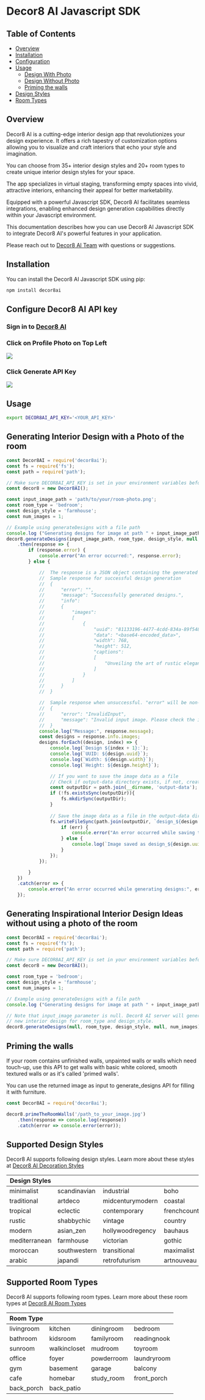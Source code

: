 # Decor8 AI Javascript SDK

## Table of Contents
- [Overview](#python-sdk-overview)
- [Installation](#installation)
- [Configuration](#configure-sdk)
- [Usage](#using-this-sdk)
  - [Design With Photo](#design-with-photo)
  - [Design Without Photo](#design-without-photo)
  - [Priming the walls](#prime-the-walls)
- [Design Styles](#design-styles)
- [Room Types](#room-types)


## <a id="javascript-sdk-overview"></a>Overview

Decor8 AI is a cutting-edge interior design app that revolutionizes your design experience. It offers a rich tapestry of customization options allowing you to visualize and craft interiors that echo your style and imagination. 

You can choose from 35+ interior design styles and 20+ room types to create unique interior design styles for your space.

The app specializes in virtual staging, transforming empty spaces into vivid, attractive interiors, enhancing their appeal for better marketability. 

Equipped with a powerful Javascript SDK, Decor8 AI facilitates seamless integrations, enabling enhanced design generation capabilities directly within your Javascript environment. 

This documentation describes how you can use Decor8 AI Javascript SDK to integrate Decor8 AI's powerful features in your application. 

Please reach out to [Decor8 AI Team](mailto:decor8@immex.tech) with questions or suggestions.

## <a id="installation"></a>Installation

You can install the Decor8 AI Javascript SDK using pip:

```bash
npm install decor8ai
```

## <a id="configure-sdk"></a>Configure Decor8 AI API key

### Sign in to [Decor8 AI](https://prod-app.decor8.ai)

### Click on Profile Photo on Top Left

![](https://github.com/immex-tech/decor8ai-sdk/blob/main/media/step_1.jpg?raw=true)

### Click Generate API Key
![](https://github.com/immex-tech/decor8ai-sdk/blob/main/media/step_2.jpg?raw=true)


## <a id="using-this-sdk">Usage

```bash
export DECOR8AI_API_KEY='<YOUR_API_KEY>'
```

## <a id="design-with-photo"> Generating Interior Design with a Photo of the room

```javascript
const Decor8AI = require('decor8ai');
const fs = require('fs');
const path = require('path');

// Make sure DECOR8AI_API_KEY is set in your environment variables before running this script
const decor8 = new Decor8AI();

const input_image_path = 'path/to/your/room-photo.png';
const room_type = 'bedroom';
const design_style = 'farmhouse';
const num_images = 1;

// Example using generateDesigns with a file path
console.log ("Generating designs for image at path " + input_image_path);
decor8.generateDesigns(input_image_path, room_type, design_style, null, num_images)
    .then(response => {
        if (response.error) {
            console.error("An error occurred:", response.error);
        } else {

            //  The response is a JSON object containing the generated designs and other information.
            //  Sample response for successful design generation
            //  {
            //      "error": "",
            //      "message": "Successfully generated designs.",
            //      "info":
            //      {
            //          "images":
            //          [
            //              {
            //                  "uuid": "81133196-4477-4cdd-834a-89f5482bb9d0",
            //                  "data": "<base64-encoded_data>",
            //                  "width": 768,
            //                  "height": 512,
            //                  "captions":
            //                  [
            //                      "Unveiling the art of rustic elegance in this French Country haven, where warmth and sophistication meet effortlessly."
            //                  ]
            //              }
            //          ]
            //      }
            //  }

            //  Sample response when unsuccessful. "error" will be non-empty value.
            //  {
            //      "error": "InvalidInput",
            //      "message": "Invalid input image. Please check the input image and try again.",
            //  }          
            console.log("Message:", response.message);
            const designs = response.info.images;
            designs.forEach((design, index) => {
                console.log(`Design ${index + 1}:`);
                console.log(`UUID: ${design.uuid}`);
                console.log(`Width: ${design.width}`);
                console.log(`Height: ${design.height}`);

                // If you want to save the image data as a file
                // Check if output-data directory exists, if not, create it
                const outputDir = path.join(__dirname, 'output-data');
                if (!fs.existsSync(outputDir)){
                    fs.mkdirSync(outputDir);
                }
                
                // Save the image data as a file in the output-data directory
                fs.writeFileSync(path.join(outputDir, `design_${design.uuid}.jpg`), design.data, 'base64', (err) => {
                    if (err) {
                        console.error("An error occurred while saving the image:", err);
                    } else {
                        console.log(`Image saved as design_${design.uuid}.jpg`);
                    }
                });
            });

        }
    })
    .catch(error => {
        console.error("An error occurred while generating designs:", error);
    });

```


## <a id="design-without-photo"> Generating Inspirational Interior Design Ideas without using a photo of the room

```Javascript
const Decor8AI = require('decor8ai');
const fs = require('fs');
const path = require('path');

// Make sure DECOR8AI_API_KEY is set in your environment variables before running this script
const decor8 = new Decor8AI();

const room_type = 'bedroom';
const design_style = 'farmhouse';
const num_images = 1;

// Example using generateDesigns with a file path
console.log ("Generating designs for image at path " + input_image_path);

// Note that input_image parameter is null. Decor8 AI server will generate a 
// new interior design for room_type and design_style.
decor8.generateDesigns(null, room_type, design_style, null, num_images)
```

## <a id="prime-the-walls">Priming the walls

If your room contains unfinished walls, unpainted walls or walls which need touch-up, use this API to get walls with basic white colored, smooth textured walls or as it's called 'primed walls'. 

You can use the returned image as input to generate_designs API for filling it with furniture. 

```Javascript
const Decor8AI = require('decor8ai');

decor8.primeTheRoomWalls('/path_to_your_image.jpg')
    .then(response => console.log(response))
    .catch(error => console.error(error));

```

## <a id="design-styles"> Supported Design Styles

Decor8 AI supports following design styles. Learn more about these styles at [Decor8 AI Decoration Styles](https://www.decor8.ai/interior-decoration-styles/)

| **Design Styles**           |                    |                    |                    |
|---------------------|--------------------|--------------------|--------------------|
| minimalist          | scandinavian       | industrial         | boho               |
| traditional         | artdeco            | midcenturymodern   | coastal            |
| tropical            | eclectic           | contemporary       | frenchcountry      |
| rustic              | shabbychic         | vintage            | country            |
| modern              | asian_zen          | hollywoodregency   | bauhaus            |
| mediterranean       | farmhouse          | victorian          | gothic             |
| moroccan            | southwestern       | transitional       | maximalist         |
| arabic              | japandi            | retrofuturism      | artnouveau         |

## <a id="room-types"> Supported Room Types
Decor8 AI supports following room types. Learn more about these room types at [Decor8 AI Room Types](https://www.decor8.ai/rooms)

| **Room Type**  |               |               |               |
|----------------|---------------|---------------|---------------|
| livingroom     | kitchen       | diningroom    | bedroom       |
| bathroom       | kidsroom      | familyroom    | readingnook   |
| sunroom        | walkincloset  | mudroom       | toyroom       |
| office         | foyer         | powderroom    | laundryroom   |
| gym            | basement      | garage        | balcony       |
| cafe           | homebar       | study_room    | front_porch   |
| back_porch     | back_patio    |               |               |


